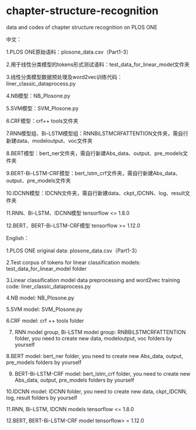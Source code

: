 # chapter-structure-recognition
data and codes of chapter structure recognition on PLOS ONE

中文：

1.PLOS ONE原始语料：plosone_data.csv（Part1-3）

2.用于线性分类模型的tokens形式测试语料：test_data_for_linear_model文件夹

3.线性分类模型数据预处理及word2vec训练代码：liner_classic_dataprocess.py

4.NB模型：NB_Plosone.py

5.SVM模型：SVM_Plosone.py

6.CRF模型：crf++ tools文件夹

7.RNN模型组、Bi-LSTM模型组：RNNBiLSTMCRFATTENTION文件夹，需自行新建data、modeloutput、voc文件夹

8.BERT模型：bert_ner文件夹，需自行新建Abs_data、output、pre_models文件夹

9.BERT-Bi-LSTM-CRF模型：bert_lstm_crf文件夹，需自行新建Abs_data、output、pre_models文件夹

10.IDCNN模型：IDCNN文件夹，需自行新建data、ckpt_IDCNN、log、result文件夹

11.RNN、Bi-LSTM、IDCNN模型 tensorflow <= 1.8.0

12.BERT、BERT-Bi-LSTM-CRF模型 tensorflow >= 1.12.0   







English：

1.PLOS ONE original data: plosone_data.csv（Part1-3）

2.Test corpus of tokens for linear classification models: test_data_for_linear_model folder

3.Linear classification model data preprocessing and word2vec training code: liner_classic_dataprocess.py

4.NB model: NB_Plosone.py

5.SVM model: SVM_Plosone.py

6.CRF model: crf ++ tools folder

7. RNN model group, Bi-LSTM model group: RNBBiLSTMCRFATTENTION folder, you need to create new data, modeloutput, voc folders by yourself

8.BERT model: bert_ner folder, you need to create new Abs_data, output, pre_models folders by yourself

9. BERT-Bi-LSTM-CRF model: bert_lstm_crf folder, you need to create new Abs_data, output, pre_models folders by yourself

10.IDCNN model: IDCNN folder, you need to create new data, ckpt_IDCNN, log, result folders by yourself

11.RNN, Bi-LSTM, IDCNN models tensorflow <= 1.8.0

12.BERT, BERT-Bi-LSTM-CRF model tensorflow> = 1.12.0
